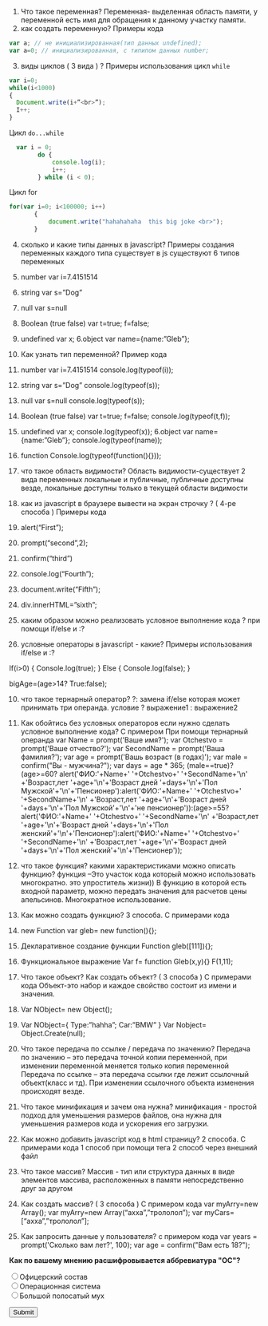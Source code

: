 ﻿1.	Что такое переменная?
Переменная-  выделенная область памяти, у переменной есть имя для обращения к данному участку памяти.
2.	как создать переменную? Примеры кода
```javascript
var a; // не инициализированная(тип данных undefined);
var a=0; // инициализированная, с типипом данных number;
```

3.	виды циклов ( 3 вида ) ? Примеры использования
цикл `while`
```javascript
var i=0;
while(i<1000)
{
  Document.write(i+”<br>”);
  I++;
}
```
Цикл `do...while`
```javascript
  var i = 0;
        do {
            console.log(i);
            i++;
        } while (i < 0);
```
Цикл for
```javascript
for(var i=0; i<100000; i++)
       {
           document.write("hahahahaha  this big joke <br>");
       }
```
4.	сколько и какие типы данных в javascript? Примеры создания переменных каждого типа
существует в js существуют 6 типов переменных
1. number var i=7.4151514
2. string var s=”Dog”
3. null var s=null
4. Boolean (true false) var t=true; f=false;
5. undefined    var x;
6.object var name={name:”Gleb”};
5.	Как узнать тип переменной? Пример кода
1. number var i=7.4151514 
console.log(typeof(i)); 
2. string var s=”Dog”
console.log(typeof(s)); 
3. null var s=null
console.log(typeof(s)); 
4. Boolean (true false) var t=true; f=false;
console.log(typeof(t,f)); 
5. undefined    var x;
console.log(typeof(x)); 
6.object var name={name:”Gleb”};
console.log(typeof(name)); 
7.  function
Console.log(typeof(function(){}));

6.	что такое область видимости?
Область видимости-существует 2 вида переменных локальные и публичные, публичные доступны везде, локальные доступны только в текущей области видимости
7.	как из javascript в брaузере вывести на экран строчку ? ( 4-ре способа ) Примеры кода
1.	alert(“First”);
2.	prompt(“second”,2);
3.	confirm(“third”)
4.	console.log(“Fourth”);
5.	document.write(“Fifth”);
6.	div.innerHTML=”sixth”;
8.	каким образом можно реализовать условное выполнение кода ?
при помощи if/else и :?
9.	условные операторы в javascript - какие? Примеры использования
if/else и :?

If(i>0)
{
Console.log(true);
}
Else
{
Console.log(false);
}

bigAge=(age>14? True:false);

10.	что такое тернарный оператор?
?:   замена if/else которая может принимать три операнда.
условие ? выражение1 : выражение2
11.	Как обойтись без условных операторов если нужно сделать условное выполнение кода? С примером
При помощи тернарный операнда
var Name = prompt('Ваше имя?');
        var Otchestvo = prompt('Ваше отчество?');
        var SecondName = prompt('Ваша фамилия?');
        var age = prompt('Вашь возраст (в годах)');
        var male = confirm("Вы - мужчина?");
        var days = age * 365;
        (male==true)?(age>=60? alert('ФИО:'+Name+' '+Otchestvo+' '+SecondName+'\n' +'Возраст,лет '+age+'\n'+'Возраст дней '+days+'\n'+'Пол Мужской'+'\n'+'Пенсионер'):alert('ФИО:'+Name+' '+Otchestvo+' '+SecondName+'\n' +'Возраст,лет '+age+'\n'+'Возраст дней '+days+'\n'+'Пол Мужской'+'\n'+'не пенсионер')):(age>=55?alert('ФИО:'+Name+' '+Otchestvo+' '+SecondName+'\n' +'Возраст,лет '+age+'\n'+'Возраст дней '+days+'\n'+'Пол женский'+'\n'+'Пенсионер'):alert('ФИО:'+Name+' '+Otchestvo+' '+SecondName+'\n' +'Возраст,лет '+age+'\n'+'Возраст дней '+days+'\n'+'Пол женский'+'\n'+'Пенсионер'));
 

12.	что такое функция? какими характеристиками можно описать функцию?
функция –Это участок кода который можно использовать многократно. 
это упроститель жизни)) В функцию в которой есть входной параметр, можно передать значения для расчетов цены апельсинов. Многократное использование.
13.	Как можно создать функцию? 3 способа. C примерами кода
1.	new Function
var gleb= new function(){};
2.	Декларативное создание функции
Function gleb([111]){};
3.	Функциональное выражение
Var f= function Gleb(x,y){}
F(1,11);

14.	Что такое объект? Как создать объект? ( 3 способа ) С примерами кода
Объект-это набор и каждое свойство состоит из имени и значения.
1. Var NObject= new Object();
2. Var NObject={
Type:”hahha”;
Car:”BMW”
}
Var Nobject= Object.Create(null);
15.	Что такое передача по ссылке / передача по значению?
Передача по значению – это передача точной копии переменной, при изменении переменной меняется только копия переменной
Передача по ссылке – эта передача ссылки где лежит ссылочный объект(класс и тд). При изменении ссылочного объекта изменения происходят везде.
16.	Что такое минификация и зачем она нужна?
 минификация - простой подход для уменьшения размеров файлов, она нужна для уменьшения размеров кода и ускорения его загрузки.
17.	Как можно добавить javascript код в html страницу? 2 способа. C примерами кода
1 способ при помощи тега <script>тут код скрипта</script>
2 способ через внешний  файл <script src="script.js"> </script>
18.	Что такое массив?
Массив - тип или структура данных в виде элементов массива, расположенных в памяти непосредственно друг за другом
19.	Как создать массив? ( 3 способа ) С примером кода
var myArry=new Array(); 
var myArry=new Array(“ахха”,”трололол”);
var myCars=[“ахха”,”трололол”];
20.	Как запросить данные у пользователя? с примером кода
var years = prompt('Сколько вам лет?', 100);
var age = confirm("Вам есть 18?");
<form action="lol.js ">
  <p><b>Как по вашему мнению расшифровывается аббревиатура &quot;ОС&quot;?</b></p>
  <p><input type="radio" name="answer" value="a1">Офицерский состав<Br>
  <input type="radio" name="answer" value="a2">Операционная система<Br>
  <input type="radio" name="answer" value="a3">Большой полосатый мух</p>
  <p><input type="submit"></p>
 </form>



